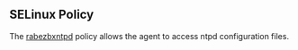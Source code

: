 ## SELinux Policy

The [rabezbxntpd](selinux/rabezbxntpd.te) policy allows the agent to access ntpd configuration files.
